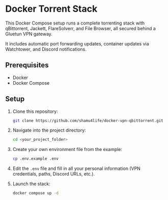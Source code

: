 # Docker Torrent Stack

This Docker Compose setup runs a complete torrenting stack with qBittorrent, Jackett, FlareSolverr, and File Browser, all secured behind a Gluetun VPN gateway.

It includes automatic port forwarding updates, container updates via Watchtower, and Discord notifications.

## Prerequisites
* Docker
* Docker Compose

## Setup

1.  Clone this repository:
    ```bash
    git clone https://github.com/shamu4life/docker-vpn-qbittorrent.git
    ```
2.  Navigate into the project directory:
    ```bash
    cd <your_project_folder>
    ```
3.  Create your own environment file from the example:
    ```bash
    cp .env.example .env
    ```
4.  Edit the `.env` file and fill in all your personal information (VPN credentials, paths, Discord URLs, etc.).

5.  Launch the stack:
    ```bash
    docker compose up -d
    ```
